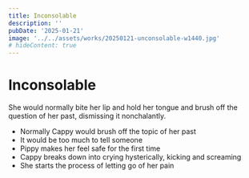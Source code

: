 ```yaml
---
title: Inconsolable
description: ''
pubDate: '2025-01-21'
image: '../../assets/works/20250121-unconsolable-w1440.jpg'
# hideContent: true
---
```


# Inconsolable

She would normally bite her lip and hold her tongue and brush off the question of her past, dismissing it nonchalantly.

- Normally Cappy would brush off the topic of her past
- It would be too much to tell someone
- Pippy makes her feel safe for the first time
- Cappy breaks down into crying hysterically, kicking and screaming
- She starts the process of letting go of her pain
